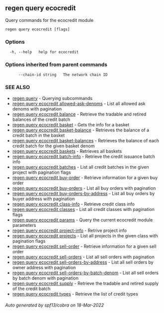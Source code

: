 ## regen query ecocredit

Query commands for the ecocredit module

```
regen query ecocredit [flags]
```

### Options

```
  -h, --help   help for ecocredit
```

### Options inherited from parent commands

```
      --chain-id string   The network chain ID
```

### SEE ALSO

* [regen query](regen_query.md)	 - Querying subcommands
* [regen query ecocredit allowed-ask-denoms](regen_query_ecocredit_allowed-ask-denoms.md)	 - List all allowed ask denoms with pagination
* [regen query ecocredit balance](regen_query_ecocredit_balance.md)	 - Retrieve the tradable and retired balances of the credit batch
* [regen query ecocredit basket](regen_query_ecocredit_basket.md)	 - Gets the info for a basket
* [regen query ecocredit basket-balance](regen_query_ecocredit_basket-balance.md)	 - Retrieves the balance of a credit batch in the basket
* [regen query ecocredit basket-balances](regen_query_ecocredit_basket-balances.md)	 - Retrieves the balance of each credit batch for the given basket denom
* [regen query ecocredit baskets](regen_query_ecocredit_baskets.md)	 - Retrieves all baskets
* [regen query ecocredit batch-info](regen_query_ecocredit_batch-info.md)	 - Retrieve the credit issuance batch info
* [regen query ecocredit batches](regen_query_ecocredit_batches.md)	 - List all credit batches in the given project with pagination flags
* [regen query ecocredit buy-order](regen_query_ecocredit_buy-order.md)	 - Retrieve information for a given buy order
* [regen query ecocredit buy-orders](regen_query_ecocredit_buy-orders.md)	 - List all buy orders with pagination
* [regen query ecocredit buy-orders-by-address](regen_query_ecocredit_buy-orders-by-address.md)	 - List all buy orders by buyer address with pagination
* [regen query ecocredit class-info](regen_query_ecocredit_class-info.md)	 - Retrieve credit class info
* [regen query ecocredit classes](regen_query_ecocredit_classes.md)	 - List all credit classes with pagination flags
* [regen query ecocredit params](regen_query_ecocredit_params.md)	 - Query the current ecocredit module parameters
* [regen query ecocredit project-info](regen_query_ecocredit_project-info.md)	 - Retrive project info
* [regen query ecocredit projects](regen_query_ecocredit_projects.md)	 - List all projects in the given class with pagination flags
* [regen query ecocredit sell-order](regen_query_ecocredit_sell-order.md)	 - Retrieve information for a given sell order
* [regen query ecocredit sell-orders](regen_query_ecocredit_sell-orders.md)	 - List all sell orders with pagination
* [regen query ecocredit sell-orders-by-address](regen_query_ecocredit_sell-orders-by-address.md)	 - List all sell orders by owner address with pagination
* [regen query ecocredit sell-orders-by-batch-denom](regen_query_ecocredit_sell-orders-by-batch-denom.md)	 - List all sell orders by batch denom with pagination
* [regen query ecocredit supply](regen_query_ecocredit_supply.md)	 - Retrieve the tradable and retired supply of the credit batch
* [regen query ecocredit types](regen_query_ecocredit_types.md)	 - Retrieve the list of credit types

###### Auto generated by spf13/cobra on 18-Mar-2022
